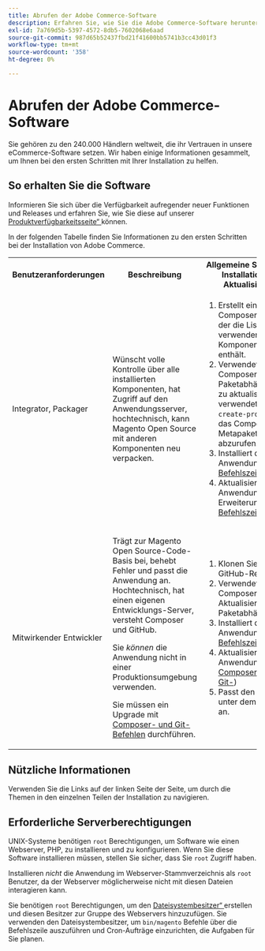 ```yaml
---
title: Abrufen der Adobe Commerce-Software
description: Erfahren Sie, wie Sie die Adobe Commerce-Software herunterladen.
exl-id: 7a769d5b-5397-4572-8db5-7602068e6aad
source-git-commit: 987d65b52437fbd21f41600bb5741b3cc43d01f3
workflow-type: tm+mt
source-wordcount: '358'
ht-degree: 0%

---
```


# Abrufen der Adobe Commerce-Software

Sie gehören zu den 240.000 Händlern weltweit, die ihr Vertrauen in unsere eCommerce-Software setzen. Wir haben einige Informationen gesammelt, um Ihnen bei den ersten Schritten mit Ihrer Installation zu helfen.

## So erhalten Sie die Software

Informieren Sie sich über die Verfügbarkeit aufregender neuer Funktionen und Releases und erfahren Sie, wie Sie diese auf unserer [Produktverfügbarkeitsseite“ ](https://experienceleague.adobe.com/en/docs/commerce-operations/release/product-availability) können.

In der folgenden Tabelle finden Sie Informationen zu den ersten Schritten bei der Installation von Adobe Commerce.

<table>
    <tbody>
        <tr>
            <th>Benutzeranforderungen</th>
            <th>Beschreibung</th>
            <th>Allgemeine Schritte zur Installation und Aktualisierung</th>
            <th>Link „Erste Schritte“</th>
        </tr>
    <tr>
        <td><p>Integrator, Packager</p></td>
        <td><p>Wünscht volle Kontrolle über alle installierten Komponenten, hat Zugriff auf den Anwendungsserver, hochtechnisch, kann Magento Open Source mit anderen Komponenten neu verpacken.</p>
        </td>
        <td><ol><li>Erstellt einen Composer <em>Projekt</em> der die Liste der zu verwendenden Komponenten enthält.</li>
            <li>Verwendet Composer, um Paketabhängigkeiten zu aktualisieren; verwendet <code>composer create-project</code>, um das Composer-Metapaket abzurufen.</li>
            <li>Installiert die Anwendung über die <a href="../advanced.md">Befehlszeile</a>.</li>
        <li>Aktualisiert die Anwendung und die Erweiterungen über <a href="../../upgrade/implementation/perform-upgrade.md">Befehlszeile</a>.</li></ol></td>
        <td><p><a href="../composer.md">Abrufen des Metapakets</a></p></td>
    </tr>
    <tr>
        <td><p>Mitwirkender Entwickler</p></td>
        <td><p>Trägt zur Magento Open Source-Code-Basis bei, behebt Fehler und passt die Anwendung an. Hochtechnisch, hat einen eigenen Entwicklungs-Server, versteht Composer und GitHub.</p>
            <p>Sie <em>können</em> die Anwendung nicht in einer Produktionsumgebung verwenden.</p>
      <p>Sie müssen ein Upgrade mit <a href="../../upgrade/developer/git-installs.md">Composer- und Git-Befehlen</a> durchführen.</p></td>
        <td><ol><li>Klonen Sie das GitHub-Repository.</li>
            <li>Verwendet Composer zum Aktualisieren von Paketabhängigkeiten.</li>
            <li>Installiert die Anwendung über <a href="../advanced.md">Befehlszeile</a>.</li>
            <li>Aktualisiert die Anwendung mit <a href="../../upgrade/developer/git-installs.md">Composer- und Git-</a>)</li>
            <li>Passt den Code unter dem <code>app/code</code> an.</li></ol></td>
        <td><p><a href="https://developer.adobe.com/commerce/contributor/guides/install/clone-repository/">Klonen des GitHub-Repositorys</a></p></td>
    </tr>
    </tbody>
</table>

## Nützliche Informationen

Verwenden Sie die Links auf der linken Seite der Seite, um durch die Themen in den einzelnen Teilen der Installation zu navigieren.

## Erforderliche Serverberechtigungen

UNIX-Systeme benötigen `root` Berechtigungen, um Software wie einen Webserver, PHP, zu installieren und zu konfigurieren. Wenn Sie diese Software installieren müssen, stellen Sie sicher, dass Sie `root` Zugriff haben.

Installieren *nicht* die Anwendung im Webserver-Stammverzeichnis als `root` Benutzer, da der Webserver möglicherweise nicht mit diesen Dateien interagieren kann.

Sie benötigen `root` Berechtigungen, um den [Dateisystembesitzer“ ](file-system/overview.md) erstellen und diesen Besitzer zur Gruppe des Webservers hinzuzufügen. Sie verwenden den Dateisystembesitzer, um `bin/magento` Befehle über die Befehlszeile auszuführen und Cron-Aufträge einzurichten, die Aufgaben für Sie planen.
